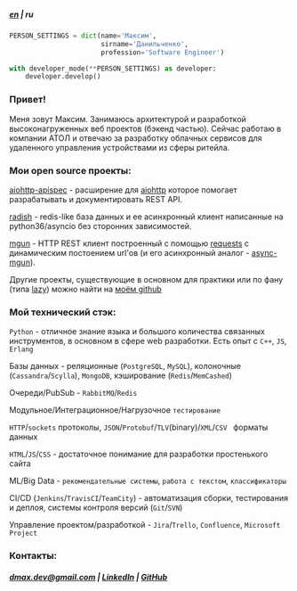 ##### [en](./) | ru

```python
PERSON_SETTINGS = dict(name='Максим',
                       sirname='Данильченко',
                       profession='Software Engineer')

with developer_mode(**PERSON_SETTINGS) as developer:
    developer.develop()
```

### Привет!

Меня зовут Максим. Занимаюсь архитектурой и разработкой высоконагруженных веб проектов (бэкенд частью). Сейчас работаю в компании АТОЛ и отвечаю за разработку облачных сервисов для удаленного управления устройствами из сферы ритейла.

### Мои open source проекты:

[aiohttp-apispec](https://github.com/maximdanilchenko/aiohttp-apispec) - расширение для [aiohttp](https://github.com/aio-libs/aiohttp) которое помогает разрабатывать и документировать REST API.

[radish](https://github.com/maximdanilchenko/radish) - redis-like база данных и ее асинхронный клиент написанные на python36/asyncio без сторонних зависимостей.

[mgun](https://github.com/maximdanilchenko/mgun) - HTTP REST клиент построенный с помощью [requests](https://github.com/requests/requests) с динамическим постоением url'ов (и его асинхронный аналог - [async-mgun](https://github.com/maximdanilchenko/async-mgun)).

Другие проекты, существующие в основном для практики или по фану (типа [lazy](https://github.com/maximdanilchenko/lazy)) можно найти на [моём github](https://github.com/maximdanilchenko)

### Мой технический стэк:


```Python``` - отличное знание языка и большого количества связанных инструментов, в основном в сфере web разработки. Есть опыт с ```C++```, ```JS```, ```Erlang```

Базы данных - реляционные (```PostgreSQL```, ```MySQL```), колоночные  (```Cassandra```/```Scylla```), ```MongoDB```, кэширование (```Redis```/```MemCashed```)

Очереди/PubSub - ```RabbitMQ```/```Redis```

Модульное/Интеграционное/Нагрузочное ```тестирование```

```HTTP```/```sockets``` протоколы, ```JSON```/```Protobuf```/```TLV```(binary)/```XML```/```CSV ``` форматы данных

```HTML```/```JS```/```CSS``` - достаточное понимание для разработки простенького сайта

ML/Big Data - ```рекомендательные системы```, ```работа с текстом```, ```классификаторы```

CI/CD (```Jenkins```/```TravisCI```/```TeamCity```) - автоматизация сборки, тестирования и деплоя, системы контроля версий  (```Git```/```SVN```)

Управление проектом/разработкой - ```Jira```/```Trello```, ```Confluence```, ```Microsoft Project```

### Контакты:

##### [dmax.dev@gmail.com](mailto:dmax.dev@gmail.com) |  [LinkedIn](https://linkedin.com/in/maximdanilchenko)  |  [GitHub](https://github.com/maximdanilchenko)

